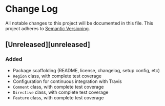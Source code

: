 # Change Log
All notable changes to this project will be documented in this file.
This project adheres to [Semantic Versioning](http://semver.org/).

## [Unreleased][unreleased]
### Added
- Package scaffolding (README, license, changelog, setup config, etc)
- `Region` class, with complete test coverage
- Configuration for continuous integration with Travis
- `Comment` class, with complete test coverage
- `Directive` class, with complete test coverage
- `Feature` class, with complete test coverage
